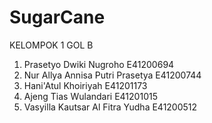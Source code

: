 # SugarCane
KELOMPOK 1 GOL B
1. Prasetyo Dwiki Nugroho E41200694
2. Nur Allya Annisa Putri Prasetya E41200744
3. Hani'Atul Khoiriyah E41201173
4. Ajeng Tias Wulandari E41201015
5. Vasyilla Kautsar Al Fitra Yudha E41200512
